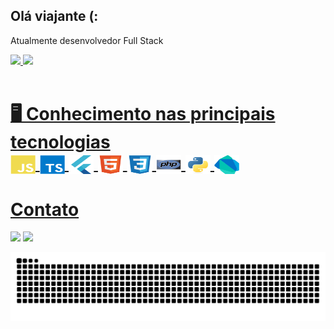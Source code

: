 ## Olá viajante (:
<p> Atualmente desenvolvedor Full Stack
 <div>
  <a href="https://github.com/matheuscp1">
  <img height="180em" src="https://github-readme-stats.vercel.app/api?username=matheuscp1&show_icons=true&theme=tokyonight&include_all_commits=true&count_private=true"/>
  <img height="180em" src="https://github-readme-stats.vercel.app/api/top-langs/?username=matheuscp1&layout=compact&langs_count=7&theme=tokyonight"/>
</div>
<div style="display: inline_block"><br>
  <h1>🖥 Conhecimento nas principais tecnologias</hi>
  </br> 
  <img align="center" alt="Math-Js" height="30" width="40" src="https://raw.githubusercontent.com/devicons/devicon/master/icons/javascript/javascript-plain.svg">
  <img align="center" alt="Math-Ts" height="30" width="40" src="https://raw.githubusercontent.com/devicons/devicon/master/icons/typescript/typescript-plain.svg">
  <img align="center" alt="Math-Flutter" height="30" width="40" src="https://raw.githubusercontent.com/devicons/devicon/master/icons/flutter/flutter-original.svg">
  <img align="center" alt="Math-HTML" height="30" width="40" src="https://raw.githubusercontent.com/devicons/devicon/master/icons/html5/html5-original.svg">
  <img align="center" alt="Math-CSS" height="30" width="40" src="https://raw.githubusercontent.com/devicons/devicon/master/icons/css3/css3-original.svg">
  <img align="center" alt="Math-CSS" height="30" width="40" src="https://raw.githubusercontent.com/devicons/devicon/master/icons/php/php-original.svg">
  <img align="center" alt="Math-Python" height="30" width="40" src="https://raw.githubusercontent.com/devicons/devicon/master/icons/python/python-original.svg">
  <img align="center" alt="Math-Dart" height="30" width="40" src="https://raw.githubusercontent.com/devicons/devicon/master/icons/dart/dart-original.svg">
  <!-- gif <img align="right" alt="Math-yoda" src="">--->
</div>
  
  <!--##-->
 
<div> 
  <h1>Contato</h1>
  <a href = "mailto:matheusproprentner@gmail.com"><img src="https://img.shields.io/badge/-Gmail-%23333?style=for-the-badge&logo=gmail&logoColor=white" target="_blank"></a>
  <a href="https://www.linkedin.com/in/matheus-campos-proprentner" target="_blank"><img src="https://img.shields.io/badge/-LinkedIn-%230077B5?style=for-the-badge&logo=linkedin&logoColor=white" target="_blank"></a> 
 
  ![Snake animation](https://github.com/matheuscp1/matheuscp1/blob/output/github-contribution-grid-snake.svg)
 
</div>
